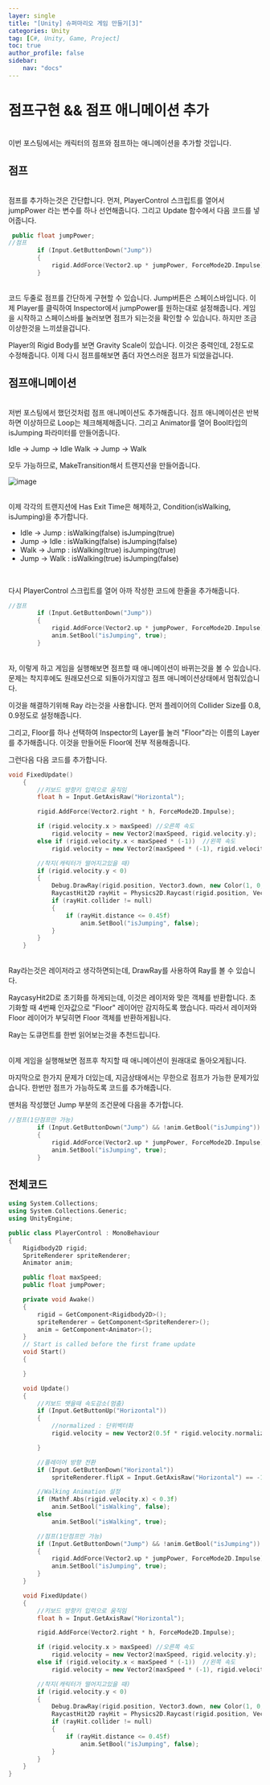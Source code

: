 ```yaml
---
layer: single
title: "[Unity] 슈퍼마리오 게임 만들기[3]"
categories: Unity
tag: [C#, Unity, Game, Project]
toc: true
author_profile: false
sidebar: 
    nav: "docs"
---
```



# 점프구현 && 점프 애니메이션 추가

<br/>
이번 포스팅에서는 캐릭터의 점프와 점프하는 애니메이션을 추가할 것입니다.
<br/>


## 점프

<br/>
점프를 추가하는것은 간단합니다.
먼저, PlayerControl 스크립트를 열어서 jumpPower 라는 변수를 하나 선언해줍니다.
그리고 Update 함수에서 다음 코드를 넣어줍니다.
<br/>


```C++
 public float jumpPower;
//점프
        if (Input.GetButtonDown("Jump"))
        {
            rigid.AddForce(Vector2.up * jumpPower, ForceMode2D.Impulse);
        }
```

<br/>
코드 두줄로 점프를 간단하게 구현할 수 있습니다. 
Jump버튼은 스페이스바입니다.
이제 Player를 클릭하여 Inspector에서 jumpPower를 원하는대로 설정해줍니다.
게임을 시작하고 스페이스바를 눌러보면 점프가 되는것을 확인할 수 있습니다.
하지만 조금 이상한것을 느끼셨을겁니다.

Player의 Rigid Body를 보면 Gravity Scale이 있습니다. 이것은 중력인데, 2정도로 수정해줍니다.
이제 다시 점프를해보면 좀더 자연스러운 점프가 되었을겁니다.
<br/>


## 점프애니메이션

<br/>저번 포스팅에서 했던것처럼 점프 애니메이션도 추가해줍니다.
점프 애니메이션은 반복하면 이상하므로 Loop는 체크해제해줍니다.
그리고 Animator를 열어 Bool타입의 isJumping 파라미터를 만들어줍니다.

Idle -> Jump -> Idle
Walk -> Jump -> Walk

모두 가능하므로, MakeTransition해서 트랜지션을 만들어줍니다.
<br/>

![image](/images/2023-07-10/capture_1.png)



<br/>
이제 각각의 트랜지션에 Has Exit Time은 해제하고, Condition(isWalking, isJumping)을 추가합니다.

- Idle -> Jump : isWalking(false) isJumping(true)
- Jump -> Idle : isWalking(false) isJumping(false)
- Walk -> Jump : isWalking(true) isJumping(true)
- Jump -> Walk : isWalking(true) isJumping(false)

<br/>


다시 PlayerControl 스크립트를 열어 아까 작성한 코드에 한줄을 추가해줍니다.

```C++
//점프
        if (Input.GetButtonDown("Jump"))
        {
            rigid.AddForce(Vector2.up * jumpPower, ForceMode2D.Impulse);
            anim.SetBool("isJumping", true);        
        }
```


<br/>
자, 이렇게 하고 게임을 실행해보면 점프할 때 애니메이션이 바뀌는것을 볼 수 있습니다.
문제는 착지후에도 원래모션으로 되돌아가지않고 점프 애니메이션상태에서 멈춰있습니다.

이것을 해결하기위해 Ray 라는것을 사용합니다.
먼저 플레이어의 Collider Size를 0.8, 0.9정도로 설정해줍니다.

그리고, Floor를 하나 선택하여 Inspector의 Layer를 눌러 "Floor"라는 이름의 Layer를 추가해줍니다.
이것을 만들어둔 Floor에 전부 적용해줍니다.

그런다음 다음 코드를 추가합니다.
<br/>

```C++
void FixedUpdate()
    {
        //키보드 방향키 입력으로 움직임
        float h = Input.GetAxisRaw("Horizontal");

        rigid.AddForce(Vector2.right * h, ForceMode2D.Impulse);

        if (rigid.velocity.x > maxSpeed) //오른쪽 속도
            rigid.velocity = new Vector2(maxSpeed, rigid.velocity.y);
        else if (rigid.velocity.x < maxSpeed * (-1))  //왼쪽 속도
            rigid.velocity = new Vector2(maxSpeed * (-1), rigid.velocity.y);

        //착지(캐릭터가 떨어지고있을 때)
        if (rigid.velocity.y < 0)
        {
            Debug.DrawRay(rigid.position, Vector3.down, new Color(1, 0, 0));
            RaycastHit2D rayHit = Physics2D.Raycast(rigid.position, Vector3.down, 1, LayerMask.GetMask("Floor"));
            if (rayHit.collider != null)
            {
                if (rayHit.distance <= 0.45f)
                    anim.SetBool("isJumping", false);
            }
        }
    }
```


<br/>
Ray라는것은 레이저라고 생각하면되는데, DrawRay를 사용하여 Ray를 볼 수 있습니다.

RaycasyHit2D로 초기화를 하게되는데, 이것은 레이저와 맞은 객체를 반환합니다. 초기화할 때 4번째 인자값으로 
"Floor" 레이어만 감지하도록 했습니다. 따라서 레이저와 Floor 레이어가 부딪히면 Floor 객체를 반환하게됩니다.

Ray는 도큐먼트를 한번 읽어보는것을 추천드립니다.
<br/>


<br/>
이제 게임을 실행해보면 점프후 착지할 때 애니메이션이 원래대로 돌아오게됩니다.

마지막으로 한가지 문제가 더있는데, 지금상태에서는 무한으로 점프가 가능한 문제가있습니다.
한번만 점프가 가능하도록 코드를 추가해줍니다.

맨처음 작성했던 Jump 부분의 조건문에 다음을 추가합니다.
<br/>

```C++
//점프(1단점프만 가능)
        if (Input.GetButtonDown("Jump") && !anim.GetBool("isJumping"))
        {
            rigid.AddForce(Vector2.up * jumpPower, ForceMode2D.Impulse);
            anim.SetBool("isJumping", true);        
        }
```





## 전체코드

```C++
using System.Collections;
using System.Collections.Generic;
using UnityEngine;

public class PlayerControl : MonoBehaviour
{
    Rigidbody2D rigid;
    SpriteRenderer spriteRenderer;
    Animator anim;

    public float maxSpeed;
    public float jumpPower;

    private void Awake()
    {
        rigid = GetComponent<Rigidbody2D>();
        spriteRenderer = GetComponent<SpriteRenderer>();
        anim = GetComponent<Animator>();
    }
    // Start is called before the first frame update
    void Start()
    {

    }

    void Update()
    {
        //키보드 뗏을때 속도감소(멈춤)
        if (Input.GetButtonUp("Horizontal"))
        {
            //normalized : 단위벡터화
            rigid.velocity = new Vector2(0.5f * rigid.velocity.normalized.x, rigid.velocity.y);

        }

        //플레이어 방향 전환
        if (Input.GetButtonDown("Horizontal"))
            spriteRenderer.flipX = Input.GetAxisRaw("Horizontal") == -1;

        //Walking Animation 설정
        if (Mathf.Abs(rigid.velocity.x) < 0.3f)
            anim.SetBool("isWalking", false);
        else
            anim.SetBool("isWalking", true);

        //점프(1단점프만 가능)
        if (Input.GetButtonDown("Jump") && !anim.GetBool("isJumping"))
        {
            rigid.AddForce(Vector2.up * jumpPower, ForceMode2D.Impulse);
            anim.SetBool("isJumping", true);        
        }
    }

    void FixedUpdate()
    {
        //키보드 방향키 입력으로 움직임
        float h = Input.GetAxisRaw("Horizontal");

        rigid.AddForce(Vector2.right * h, ForceMode2D.Impulse);

        if (rigid.velocity.x > maxSpeed) //오른쪽 속도
            rigid.velocity = new Vector2(maxSpeed, rigid.velocity.y);
        else if (rigid.velocity.x < maxSpeed * (-1))  //왼쪽 속도
            rigid.velocity = new Vector2(maxSpeed * (-1), rigid.velocity.y);

        //착지(캐릭터가 떨어지고있을 때)
        if (rigid.velocity.y < 0)
        {
            Debug.DrawRay(rigid.position, Vector3.down, new Color(1, 0, 0));
            RaycastHit2D rayHit = Physics2D.Raycast(rigid.position, Vector3.down, 1, LayerMask.GetMask("Floor"));
            if (rayHit.collider != null)
            {
                if (rayHit.distance <= 0.45f)
                    anim.SetBool("isJumping", false);
            }
        }
    }
}

```